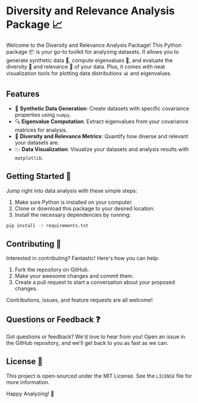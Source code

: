 # Diversity and Relevance Analysis Package 📈

Welcome to the Diversity and Relevance Analysis Package! This Python package 📦 is your go-to toolkit for analyzing datasets. It allows you to generate synthetic data 🧪, compute eigenvalues 🔢, and evaluate the diversity 🌈 and relevance 🎯 of your data. Plus, it comes with neat visualization tools for plotting data distributions 📊 and eigenvalues.

## Features

- 🎲 **Synthetic Data Generation**: Create datasets with specific covariance properties using `numpy`.
- 🔍 **Eigenvalue Computation**: Extract eigenvalues from your covariance matrices for analysis.
- 📐 **Diversity and Relevance Metrics**: Quantify how diverse and relevant your datasets are.
- 📉 **Data Visualization**: Visualize your datasets and analysis results with `matplotlib`.

## Getting Started 🚀

Jump right into data analysis with these simple steps:

1. Make sure Python is installed on your computer.
2. Clone or download this package to your desired location.
3. Install the necessary dependencies by running:

```bash
pip install -r requirements.txt
```

## Contributing 👋

Interested in contributing? Fantastic! Here's how you can help:

1. Fork the repository on GitHub.
2. Make your awesome changes and commit them.
3. Create a pull request to start a conversation about your proposed changes.

Contributions, issues, and feature requests are all welcome!

## Questions or Feedback ❓

Got questions or feedback? We'd love to hear from you! Open an issue in the GitHub repository, and we'll get back to you as fast as we can.

## License 📝

This project is open-sourced under the MIT License. See the `LICENSE` file for more information.

Happy Analyzing! 🎉

